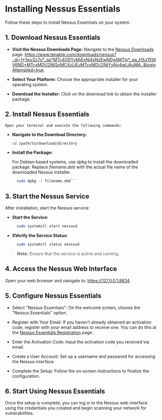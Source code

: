 # Installing Nessus Essentials

Follow these steps to install Nessus Essentials on your system.

## 1. Download Nessus Essentials

- **Visit the Nessus Downloads Page:** Navigate to the [Nessus Downloads](https://www.tenable.com/downloads/nessus) page.
https://www.tenable.com/downloads/nessus?_gl=1*1wy2c7o*_ga*MTc4ODYyMjExNi4xNzEwNDg4MTIx*_ga_HSJ1XWV6ND*MTcxMDU2NjQyMC4zLjEuMTcxMDU2NjYyNy4wLjAuMA..&loginAttempted=true

- **Select Your Platform:** Choose the appropriate installer for your operating system.

- **Download the Installer:** Click on the download link to obtain the installer package.

## 2. Install Nessus Essentials

    Open your terminal and execute the following commands:

  - **Navigate to the Download Directory:**

    ```bash
    cd /path/to/download/directory

- **Install the Package:**

    For Debian-based systems, use *dpkg* to install the downloaded package. Replace *filename.deb* with the actual file name of the downloaded Nessus installer.
    ```bash
      sudo dpkg -i filename.deb```

## 3. Start the Nessus Service

After installation, start the Nessus service:

- **Start the Service:**
  ```bash
    sudo systemctl start nessusd

- **SVerify the Service Status:**
  ```bash
    sudo systemctl status nessusd

> **Note:** Ensure that the service is active and running.

## 4. Access the Nessus Web Interface
Open your web browser and navigate to: https://127.0.0.1:8834

## 5. Configure Nessus Essentials

- Select "Nessus Essentials": On the welcome screen, choose the "Nessus Essentials" option.

- Register with Your Email: If you haven't already obtained an activation code, register with your email address to receive one. You can do this at the [Nessus Essentials Registration](https://www.tenable.com/products/nessus/nessus-essentials) page .

- Enter the Activation Code: Input the activation code you received via email.

- Create a User Account: Set up a username and password for accessing the Nessus interface.

- Complete the Setup: Follow the on-screen instructions to finalize the configuration.

## 6. Start Using Nessus Essentials
  Once the setup is complete, you can log in to the Nessus web interface using the credentials you created and begin scanning your network for vulnerabilities.
